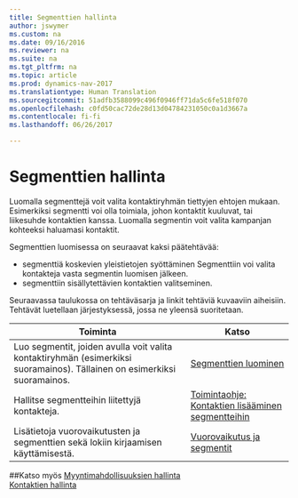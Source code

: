 ```yaml
---
title: Segmenttien hallinta
author: jswymer
ms.custom: na
ms.date: 09/16/2016
ms.reviewer: na
ms.suite: na
ms.tgt_pltfrm: na
ms.topic: article
ms.prod: dynamics-nav-2017
ms.translationtype: Human Translation
ms.sourcegitcommit: 51adfb3588099c496f0946ff71da5c6fe518f070
ms.openlocfilehash: c0fd50cac72de28d13d04784231050c0a1d3667a
ms.contentlocale: fi-fi
ms.lasthandoff: 06/26/2017

---
```

# <a name="manage-segments"></a>Segmenttien hallinta
Luomalla segmenttejä voit valita kontaktiryhmän tiettyjen ehtojen mukaan. Esimerkiksi segmentti voi olla toimiala, johon kontaktit kuuluvat, tai liikesuhde kontaktien kanssa. Luomalla segmentin voit valita kampanjan kohteeksi haluamasi kontaktit.

Segmenttien luomisessa on seuraavat kaksi päätehtävää:

* segmenttiä koskevien yleistietojen syöttäminen Segmenttiin voi valita kontakteja vasta segmentin luomisen jälkeen.
* segmenttiin sisällytettävien kontaktien valitseminen.

Seuraavassa taulukossa on tehtäväsarja ja linkit tehtäviä kuvaaviin aiheisiin. Tehtävät luetellaan järjestyksessä, jossa ne yleensä suoritetaan.

|Toiminta |Katso |
|---|----|
|Luo segmentit, joiden avulla voit valita kontaktiryhmän (esimerkiksi suoramainos). Tällainen on esimerkiksi suoramainos.|[Segmenttien luominen](marketing-how-create-segment.md)|
|Hallitse segmentteihin liitettyjä kontakteja.|[Toimintaohje: Kontaktien lisääminen segmentteihin](marketing-add-contact-segment.md)|
|Lisätietoja vuorovaikutusten ja segmenttien sekä lokiin kirjaamisen käyttämisestä.|[Vuorovaikutus ja segmentit](marketing-interaction-segments.md)|

##<a name="see-also"></a>Katso myös
[Myyntimahdollisuuksien hallinta](marketing-manage-sales-opportunities.md)  
[Kontaktien hallinta](marketing-contacts.md)

